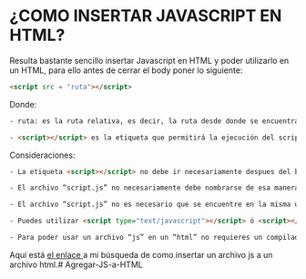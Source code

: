 # ¿COMO INSERTAR JAVASCRIPT EN HTML?

Resulta bastante sencillo insertar Javascript en HTML y poder utilizarlo en un HTML, para ello antes de cerrar el body poner lo siguiente:
```html
<script src = "ruta"></script>
```
Donde:
```html
- ruta: es la ruta relativa, es decir, la ruta desde donde se encuentra ubicado tu archivo HTML

- <script></script> es la etiqueta que permitirá la ejecución del script, lo recomendable es abrir y cerrar la etiqueta
```
Consideraciones:
```html
- La etiqueta <script></script> no debe ir necesariamente despues del body, se puede poner en el header o en el propio body pero esto no es recomendable.

- El archivo “script.js” no necesariamente debe nombrarse de esa manera.

- El archivo “script.js” no es necesario que se encuentre en la misma ubicación que el archivo “html”.

- Puedes utilizar <script type="text/javascript"></script> ó <script></script>.

- Para poder usar un archivo “js” en un “html” no requieres un compilador, solo necesitas el navegador web de tu preferencia.
```
Aquí está [el enlace ](https://desarrolloavanzado.com/como-insertar-javascript-en-html/) a mi búsqueda de como insertar un archivo js a un archivo html.# Agregar-JS-a-HTML
